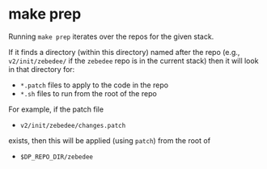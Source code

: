 # make prep

Running `make prep` iterates over the repos for the given stack.

If it finds a directory (within this directory) named after the repo
(e.g., `v2/init/zebedee/` if the `zebedee` repo is in the current stack)
then it will look in that directory for:

- `*.patch` files to apply to the code in the repo
- `*.sh` files to run from the root of the repo

For example, if the patch file

- `v2/init/zebedee/changes.patch`

exists, then this will be applied (using `patch`) from the root of

- `$DP_REPO_DIR/zebedee`
